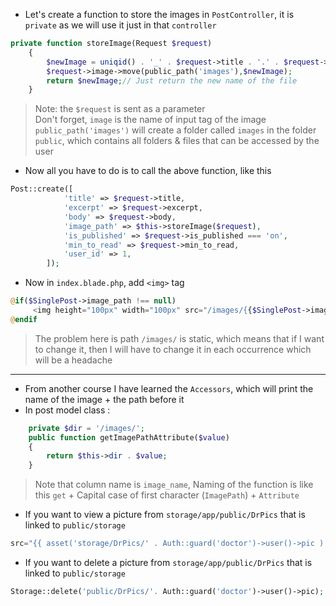 - Let's create a function to store the images in `PostController`, it is `private` as we will use it just in
  that `controller`

````php
private function storeImage(Request $request)
    {
        $newImage = uniqid() . '_' . $request->title . '.' . $request->image->extension();
        $request->image->move(public_path('images'),$newImage);
        return $newImage;// Just return the new name of the file
    }
````

> Note: the `$request` is sent as a parameter <br>
> Don't forget, `image` is the name of input tag of the image <br>
> `public_path('images')` will create a folder called `images` in the folder `public`, which contains all folders &
> files that can be accessed by the user

- Now all you have to do is to call the above function, like this

````php
Post::create([
            'title' => $request->title,
            'excerpt' => $request->excerpt,
            'body' => $request->body,
            'image_path' => $this->storeImage($request),
            'is_published' => $request->is_published === 'on',
            'min_to_read' => $request->min_to_read,
            'user_id' => 1,
        ]);
````

- Now in `index.blade.php`, add `<img>` tag

````php
@if($SinglePost->image_path !== null)
     <img height="100px" width="100px" src="/images/{{$SinglePost->image_path}}" alt="" >
@endif
````

> The problem here is path `/images/` is static, which means that if I want to change it, then I will have to change it
> in each occurrence which will be a headache

<hr>

- From another course I have learned the `Accessors`, which will print the name of the image + the path before it
- In post model class :

````php
    private $dir = '/images/';
    public function getImagePathAttribute($value)
    {
        return $this->dir . $value;
    }
````

> Note that column name is `image_name`, Naming of the function is like this `get` + Capital case of first
> character (`ImagePath`) + `Attribute`

- If you want to view a picture from `storage/app/public/DrPics` that is linked to `public/storage`

````php
src="{{ asset('storage/DrPics/' . Auth::guard('doctor')->user()->pic ) }}"
````

- If you want to delete a picture from `storage/app/public/DrPics` that is linked to `public/storage`

````php
Storage::delete('public/DrPics/'. Auth::guard('doctor')->user()->pic);
````